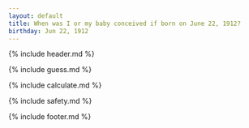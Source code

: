 ```yaml
---
layout: default
title: When was I or my baby conceived if born on June 22, 1912?
birthday: Jun 22, 1912
---
```


{% include header.md %}

{% include guess.md %}

{% include calculate.md %}

{% include safety.md %}

{% include footer.md %}



